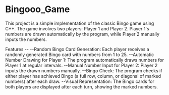 # Bingooo_Game
This project is a simple implementation of the classic Bingo game using C++. The game involves two players: Player 1 and Player 2. Player 1's numbers are drawn automatically by the program, while Player 2 manually inputs the numbers.

Features --
--Random Bingo Card Generation: Each player receives a randomly generated Bingo card with numbers from 1 to 25.
--Automatic Number Drawing for Player 1: The program automatically draws numbers for Player 1 at regular intervals.
--Manual Number Input for Player 2: Player 2 inputs the drawn numbers manually.
--Bingo Check: The program checks if either player has achieved Bingo (a full row, column, or diagonal of marked numbers) after each draw.
--Visual Representation: The Bingo cards for both players are displayed after each turn, showing the marked numbers.
